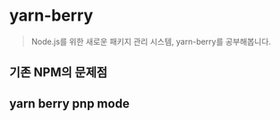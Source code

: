 # yarn-berry

> Node.js를 위한 새로운 패키지 관리 시스템, yarn-berry를 공부해봅니다.

## 기존 NPM의 문제점

## yarn berry pnp mode
